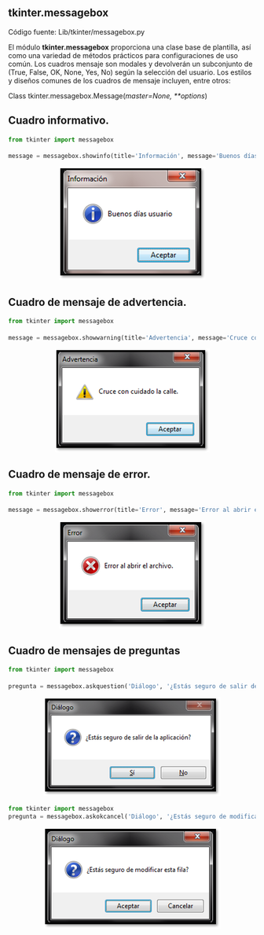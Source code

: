 ## tkinter.messagebox  

Código fuente: Lib/tkinter/messagebox.py

El módulo **tkinter.messagebox** proporciona una clase base de plantilla, así como una variedad de métodos prácticos para configuraciones de uso común. Los cuadros mensaje son modales y devolverán un subconjunto de (True, False, OK, None, Yes, No) según la selección del usuario. Los estilos y diseños comunes de los cuadros de mensaje incluyen, entre otros:  


Class tkinter.messagebox.Message(*master=None,* *\*\*options*)


## Cuadro informativo.  

```python
from tkinter import messagebox

message = messagebox.showinfo(title='Información', message='Buenos días usuario.')
```

<p align="center">
    <img src="img/01.png">
</p>


## Cuadro de mensaje de advertencia.  

```python
from tkinter import messagebox

message = messagebox.showwarning(title='Advertencia', message='Cruce con cuidado la calle.')
```

<p align="center">
    <img src="img/02.png">
</p>

## Cuadro de mensaje de error.

```python
from tkinter import messagebox

message = messagebox.showerror(title='Error', message='Error al abrir el archivo.')
```

<p align="center">
    <img src="img/03.png">
</p>

## Cuadro de mensajes de preguntas  

```python
from tkinter import messagebox

pregunta = messagebox.askquestion('Diálogo', '¿Estás seguro de salir de la aplicación?')

```
<p align="center">
    <img src="img/04.png">
</p>

```python
from tkinter import messagebox
pregunta = messagebox.askokcancel('Diálogo', '¿Estás seguro de modificar esta fila?')
```

<p align="center">
    <img src="img/05.png">
</p>